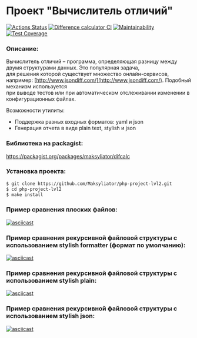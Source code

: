 # Проект "Вычислитель отличий"
[![Actions Status](https://github.com/Maksyliator/php-project-lvl2/workflows/hexlet-check/badge.svg)](https://github.com/Maksyliator/php-project-lvl2/actions) [![Difference calculator CI](https://github.com/Maksyliator/php-project-lvl2/actions/workflows/Difference_calculator.yml/badge.svg)](https://github.com/Maksyliator/php-project-lvl2/actions/workflows/Difference_calculator.yml) [![Maintainability](https://api.codeclimate.com/v1/badges/ad3efdd3f6bf33cb4b49/maintainability)](https://codeclimate.com/github/Maksyliator/php-project-lvl2/maintainability) [![Test Coverage](https://api.codeclimate.com/v1/badges/ad3efdd3f6bf33cb4b49/test_coverage)](https://codeclimate.com/github/Maksyliator/php-project-lvl2/test_coverage)

### Описание:
Вычислитель отличий – программа, определяющая разницу между двумя структурами данных. Это популярная задача,  
для решения которой существует множество онлайн-сервисов, например: [http://www.jsondiff.com/](http://www.jsondiff.com/). Подобный механизм используется  
при выводе тестов или при автоматическом отслеживании изменении в конфигурационных файлах.

Возможности утилиты:
+ Поддержка разных входных форматов: yaml и json
+ Генерация отчета в виде plain text, stylish и json

### Библиотека на packagist:
https://packagist.org/packages/maksyliator/difcalc

### Установка проекта:
```sh
$ git clone https://github.com/Maksyliator/php-project-lvl2.git
$ cd php-project-lvl2
$ make install
```



### Пример сравнения плоских файлов:
[![asciicast](https://asciinema.org/a/oL5bkXWFXB97ijVskiu4y3EMW.svg)](https://asciinema.org/a/oL5bkXWFXB97ijVskiu4y3EMW)

### Пример сравнения рекурсивной файловой структуры с использованием stylish formatter (формат по умолчанию):
[![asciicast](https://asciinema.org/a/YO6we0k2QQXs8odCT3eaGpQ7R.svg)](https://asciinema.org/a/YO6we0k2QQXs8odCT3eaGpQ7R)

### Пример сравнения рекурсивной файловой структуры с использованием stylish plain:
[![asciicast](https://asciinema.org/a/JzYfV4lPh5QtBd24FuWRPhf4G.svg)](https://asciinema.org/a/JzYfV4lPh5QtBd24FuWRPhf4G)

### Пример сравнения рекурсивной файловой структуры с использованием stylish json:
[![asciicast](https://asciinema.org/a/E6OIr4aCHkYa0Th1X6SaZbhwU.svg)](https://asciinema.org/a/E6OIr4aCHkYa0Th1X6SaZbhwU)
